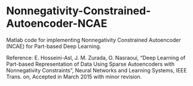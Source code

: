 # Nonnegativity-Constrained-Autoencoder-NCAE
Matlab code for implementing Nonnegativity Constrained Autoencoder (NCAE) for Part-based Deep Learning.

Reference:
E. Hosseini-Asl, J. M. Zurada, O. Nasraoui, “Deep Learning of Part-based Representation
of Data Using Sparse Autoencoders with Nonnegativity Constraints”, Neural Networks
and Learning Systems, IEEE Trans. on, Accepted in March 2015 with minor revision.
